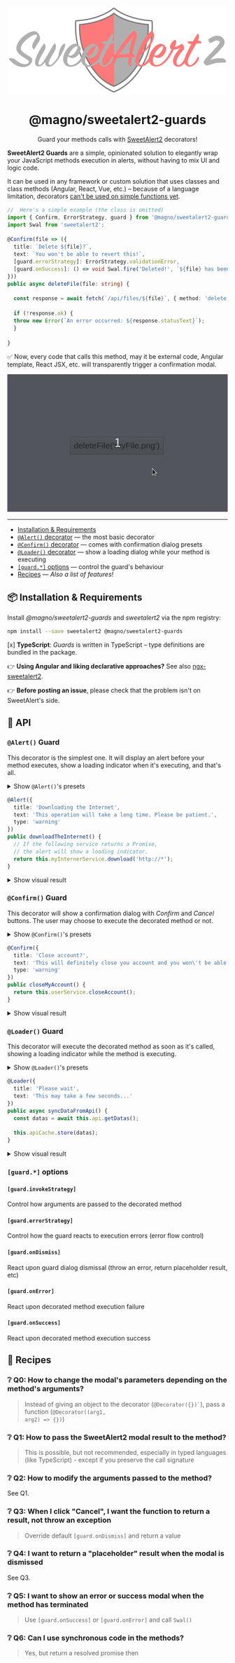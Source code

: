 <p align="center">
  <a href="https://sweetalert2.github.io">
  <img src="https://raw.githubusercontent.com/magnobiet/sweetalert2-guards/master/assets/sweetalert2-guards-logo.png" width="498" height="200" alt="SweetAlert2 Guards">
  </a>
</p>

<h1 align="center">@magno/sweetalert2-guards</h1>

<p align="center">
  Guard your methods calls with <a href="https://sweetalert2.github.io">SweetAlert2</a> decorators!
</p>

**SweetAlert2 Guards** are a simple, opinionated solution to elegantly wrap your JavaScript methods execution in alerts, without having to mix UI and logic code.

It can be used in any framework or custom solution that uses classes and class methods (Angular, React, Vue, etc.) – because of a language limitation, decorators [can't be used on simple functions yet](https://github.com/wycats/javascript-decorators/issues/4).

```ts
//  Here's a simple example (the class is omitted)
import { Confirm, ErrorStrategy, guard } from '@magno/sweetalert2-guards';
import Swal from 'sweetalert2';

@Confirm(file => ({
  title: `Delete ${file}?`,
  text: `You won't be able to revert this!`,
  [guard.errorStrategy]: ErrorStrategy.validationError,
  [guard.onSuccess]: () => void Swal.fire('Deleted!', `${file} has been deleted`, 'success')
}))
public async deleteFile(file: string) {

  const response = await fetch(`/api/files/${file}`, { method: 'delete' });

  if (!response.ok) {
  throw new Error(`An error occurred: ${response.statusText}`);
  }

}
```

✅ Now, every code that calls this method, may it be external code, Angular template, React JSX, etc. will transparently trigger a confirmation modal.

![SweetAlert2 Guard preview](https://raw.githubusercontent.com/magnobiet/sweetalert2-guards/master/assets/sweetalert2-guards-demo.gif)

---

- [Installation & Requirements](#package-installation--requirements)
- [`@Alert()` decorator](#alert-guard) — the most basic decorator
- [`@Confirm()` decorator](#confirm-guard) — comes with confirmation dialog presets
- [`@Loader()` decorator](#loader-guard) — show a loading dialog while your method is executing
- [`[guard.*]` options](#guard-options) — control the guard's behaviour
- [Recipes](#-recipes) — *Also a list of features!*

## 📦 Installation & Requirements

Install _@magno/sweetalert2-guards_ and _sweetalert2_ via the npm registry:

```bash
npm install --save sweetalert2 @magno/sweetalert2-guards
```

[x] **TypeScript**: *Guards* is written in TypeScript – type definitions are bundled in the package.

👉 **Using Angular and liking declarative approaches?** See also [ngx-sweetalert2](https://github.com/sweetalert2/ngx-sweetalert2).

👉 **Before posting an issue**, please check that the problem isn't on SweetAlert's side.

## 🔗 API

### `@Alert()` Guard

This decorator is the simplest one. It will display an alert before your method executes, show a loading indicator when it's executing, and that's all.

<details>
<summary>Show <code>@Alert()</code>'s presets</summary>

```ts
{
  showLoaderOnConfirm: true,
  allowOutsideClick: () => !Swal.isLoading(),
  allowEscapeKey: () => !Swal.isLoading()
}
```
</details>

```ts
@Alert({
  title: 'Downloading the Internet',
  text: 'This operation will take a long time. Please be patient.',
  type: 'warning'
})
public downloadTheInternet() {
  // If the following service returns a Promise,
  // the alert will show a loading indicator.
  return this.myInternerService.download('http://*');
}
```

<details>
<summary>Show visual result</summary>
</details>

### `@Confirm()` Guard

This decorator will show a confirmation dialog with _Confirm_ and _Cancel_ buttons. The user may choose to execute the decorated method or not.

<details>
<summary>Show <code>@Confirm()</code>'s presets</summary>

```ts
{
  type: 'question',
  showCancelButton: true,
  showLoaderOnConfirm: true,
  allowOutsideClick: () => !Swal.isLoading(),
  allowEscapeKey: () => !Swal.isLoading()
}
```
</details>

```ts
@Confirm({
  title: 'Close account?',
  text: 'This will definitely close you account and you won\'t be able to login anymore.',
  type: 'warning'
})
public closeMyAccount() {
  return this.userService.closeAccount();
}
```

<details>
<summary>Show visual result</summary>
</details>

### `@Loader()` Guard

This decorator will execute the decorated method as soon as it's called, showing a loading indicator while the method is executing.

<details>
<summary>Show <code>@Loader()</code>'s presets</summary>

```ts
{
  showConfirmButton: false,
  showLoaderOnConfirm: true,
  allowOutsideClick: () => !Swal.isLoading(),
  allowEscapeKey: () => !Swal.isLoading(),
  onBeforeOpen: Swal.clickConfirm
}
```
</details>

```ts
@Loader({
  title: 'Please wait',
  text: 'This may take a few seconds...'
})
public async syncDataFromApi() {
  const datas = await this.api.getDatas();

  this.apiCache.store(datas);
}
```

<details>
<summary>Show visual result</summary>
</details>

### `[guard.*]` options

#### `[guard.invokeStrategy]`

Control how arguments are passed to the decorated method

#### `[guard.errorStrategy]`

Control how the guard reacts to execution errors (error flow control)

#### `[guard.onDismiss]`

React upon guard dialog dismissal (throw an error, return placeholder result, etc)

#### `[guard.onError]`

React upon decorated method execution failure

#### `[guard.onSuccess]`

React upon decorated method execution success

## 🍲 Recipes

### ❔ Q0: How to change the modal's parameters depending on the method's arguments?

> Instead of giving an object to the decorator (<code>@Decorator({})`</code>), pass a function (<code>@Decorator((arg1, arg2) => {})</code>)

### ❔ Q1: How to pass the SweetAlert2 modal result to the method?

> This is possible, but not recommended, especially in typed languages (like TypeScript) - except if you preserve the call signature

### ❔ Q2: How to modify the arguments passed to the method?

See Q1.

### ❔ Q3: When I click "Cancel", I want the function to return a result, not throw an exception

> Override default <code>[guard.onDismiss]</code> and return a value

### ❔ Q4: I want to return a "placeholder" result when the modal is dismissed

See Q3.

### ❔ Q5: I want to show an error or success modal when the method has terminated

> Use <code>[guard.onSuccess]</code> or <code>[guard.onError]</code> and call <code>Swal()</code>

### ❔ Q6: Can I use synchronous code in the methods?

> Yes, but return a resolved promise then
